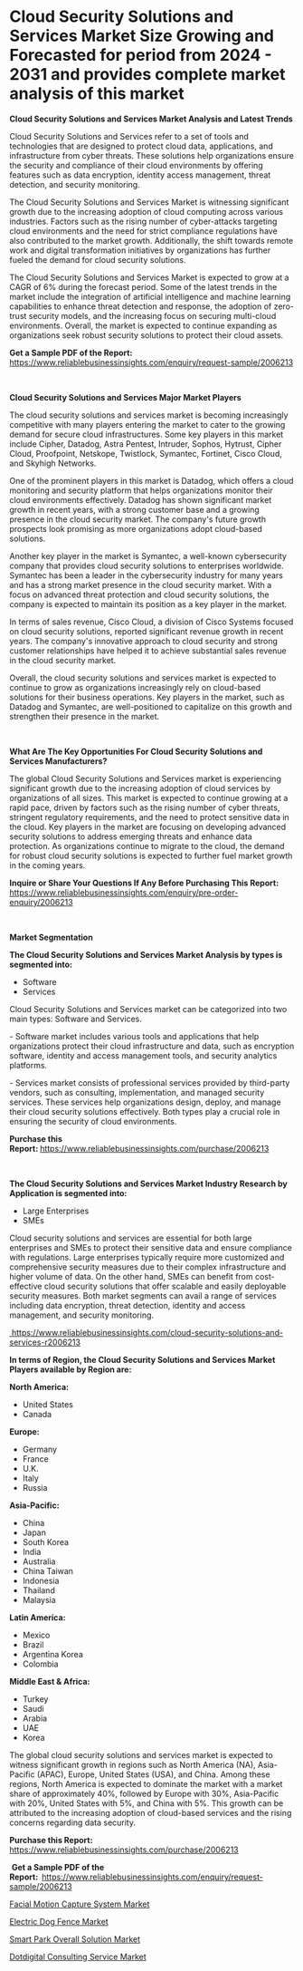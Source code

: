 <p><h1>Cloud Security Solutions and Services Market Size Growing and Forecasted for period from 2024 - 2031 and provides complete market analysis of this market</h1></p><p><strong>Cloud Security Solutions and Services Market Analysis and Latest Trends</strong></p>
<p><p>Cloud Security Solutions and Services refer to a set of tools and technologies that are designed to protect cloud data, applications, and infrastructure from cyber threats. These solutions help organizations ensure the security and compliance of their cloud environments by offering features such as data encryption, identity access management, threat detection, and security monitoring.</p><p>The Cloud Security Solutions and Services Market is witnessing significant growth due to the increasing adoption of cloud computing across various industries. Factors such as the rising number of cyber-attacks targeting cloud environments and the need for strict compliance regulations have also contributed to the market growth. Additionally, the shift towards remote work and digital transformation initiatives by organizations has further fueled the demand for cloud security solutions.</p><p>The Cloud Security Solutions and Services Market is expected to grow at a CAGR of 6% during the forecast period. Some of the latest trends in the market include the integration of artificial intelligence and machine learning capabilities to enhance threat detection and response, the adoption of zero-trust security models, and the increasing focus on securing multi-cloud environments. Overall, the market is expected to continue expanding as organizations seek robust security solutions to protect their cloud assets.</p></p>
<p><strong>Get a Sample PDF of the Report:&nbsp;</strong> <a href="https://www.reliablebusinessinsights.com/enquiry/request-sample/2006213">https://www.reliablebusinessinsights.com/enquiry/request-sample/2006213</a></p>
<p>&nbsp;</p>
<p><strong>Cloud Security Solutions and Services Major Market Players</strong></p>
<p><p>The cloud security solutions and services market is becoming increasingly competitive with many players entering the market to cater to the growing demand for secure cloud infrastructures. Some key players in this market include Cipher, Datadog, Astra Pentest, Intruder, Sophos, Hytrust, Cipher Cloud, Proofpoint, Netskope, Twistlock, Symantec, Fortinet, Cisco Cloud, and Skyhigh Networks.</p><p>One of the prominent players in this market is Datadog, which offers a cloud monitoring and security platform that helps organizations monitor their cloud environments effectively. Datadog has shown significant market growth in recent years, with a strong customer base and a growing presence in the cloud security market. The company's future growth prospects look promising as more organizations adopt cloud-based solutions.</p><p>Another key player in the market is Symantec, a well-known cybersecurity company that provides cloud security solutions to enterprises worldwide. Symantec has been a leader in the cybersecurity industry for many years and has a strong market presence in the cloud security market. With a focus on advanced threat protection and cloud security solutions, the company is expected to maintain its position as a key player in the market.</p><p>In terms of sales revenue, Cisco Cloud, a division of Cisco Systems focused on cloud security solutions, reported significant revenue growth in recent years. The company's innovative approach to cloud security and strong customer relationships have helped it to achieve substantial sales revenue in the cloud security market.</p><p>Overall, the cloud security solutions and services market is expected to continue to grow as organizations increasingly rely on cloud-based solutions for their business operations. Key players in the market, such as Datadog and Symantec, are well-positioned to capitalize on this growth and strengthen their presence in the market.</p></p>
<p>&nbsp;</p>
<p><strong>What Are The Key Opportunities For Cloud Security Solutions and Services Manufacturers?</strong></p>
<p><p>The global Cloud Security Solutions and Services market is experiencing significant growth due to the increasing adoption of cloud services by organizations of all sizes. This market is expected to continue growing at a rapid pace, driven by factors such as the rising number of cyber threats, stringent regulatory requirements, and the need to protect sensitive data in the cloud. Key players in the market are focusing on developing advanced security solutions to address emerging threats and enhance data protection. As organizations continue to migrate to the cloud, the demand for robust cloud security solutions is expected to further fuel market growth in the coming years.</p></p>
<p><strong>Inquire or Share Your Questions If Any Before Purchasing This Report:</strong> <a href="https://www.reliablebusinessinsights.com/enquiry/pre-order-enquiry/2006213">https://www.reliablebusinessinsights.com/enquiry/pre-order-enquiry/2006213</a></p>
<p>&nbsp;</p>
<p><strong>Market Segmentation</strong></p>
<p><strong>The Cloud Security Solutions and Services Market Analysis by types is segmented into:</strong></p>
<p><ul><li>Software</li><li>Services</li></ul></p>
<p><p>Cloud Security Solutions and Services market can be categorized into two main types: Software and Services. </p><p>- Software market includes various tools and applications that help organizations protect their cloud infrastructure and data, such as encryption software, identity and access management tools, and security analytics platforms.</p><p>- Services market consists of professional services provided by third-party vendors, such as consulting, implementation, and managed security services. These services help organizations design, deploy, and manage their cloud security solutions effectively. Both types play a crucial role in ensuring the security of cloud environments.</p></p>
<p><strong>Purchase this Report:&nbsp;</strong><a href="https://www.reliablebusinessinsights.com/purchase/2006213">https://www.reliablebusinessinsights.com/purchase/2006213</a></p>
<p>&nbsp;</p>
<p><strong>The Cloud Security Solutions and Services Market Industry Research by Application is segmented into:</strong></p>
<p><ul><li>Large Enterprises</li><li>SMEs</li></ul></p>
<p><p>Cloud security solutions and services are essential for both large enterprises and SMEs to protect their sensitive data and ensure compliance with regulations. Large enterprises typically require more customized and comprehensive security measures due to their complex infrastructure and higher volume of data. On the other hand, SMEs can benefit from cost-effective cloud security solutions that offer scalable and easily deployable security measures. Both market segments can avail a range of services including data encryption, threat detection, identity and access management, and security monitoring.</p></p>
<p><a href="https://www.reliablebusinessinsights.com/cloud-security-solutions-and-services-r2006213">&nbsp;https://www.reliablebusinessinsights.com/cloud-security-solutions-and-services-r2006213</a></p>
<p><strong>In terms of Region, the Cloud Security Solutions and Services Market Players available by Region are:</strong></p>
<p>
    <p> <strong> North America: </strong>
        <ul>
            <li>United States</li>
            <li>Canada</li>
        </ul>
        </p> 
    <p> <strong> Europe: </strong>
        <ul>
            <li>Germany</li>
            <li>France</li>
            <li>U.K.</li>
            <li>Italy</li>
            <li>Russia</li>
        </ul>
        </p> 
    <p> <strong> Asia-Pacific: </strong>
        <ul>
            <li>China</li>
            <li>Japan</li>
            <li>South Korea</li>
            <li>India</li>
            <li>Australia</li>
            <li>China Taiwan</li>
            <li>Indonesia</li>
            <li>Thailand</li>
            <li>Malaysia</li>
        </ul>
        </p> 
    <p> <strong> Latin America: </strong>
        <ul>
            <li>Mexico</li>
            <li>Brazil</li>
            <li>Argentina Korea</li>
            <li>Colombia</li>
        </ul>
        </p> 
    <p> <strong> Middle East & Africa: </strong>
        <ul>
            <li>Turkey</li>
            <li>Saudi</li>
            <li>Arabia</li>
            <li>UAE</li>
            <li>Korea</li>
        </ul>
    </p>
    </p>
<p><p>The global cloud security solutions and services market is expected to witness significant growth in regions such as North America (NA), Asia-Pacific (APAC), Europe, United States (USA), and China. Among these regions, North America is expected to dominate the market with a market share of approximately 40%, followed by Europe with 30%, Asia-Pacific with 20%, United States with 5%, and China with 5%. This growth can be attributed to the increasing adoption of cloud-based services and the rising concerns regarding data security.</p></p>
<p><strong>Purchase this Report: </strong><a href="https://www.reliablebusinessinsights.com/purchase/2006213">https://www.reliablebusinessinsights.com/purchase/2006213</a></p>
<p>&nbsp;<strong>Get a Sample PDF of the Report:&nbsp;&nbsp;</strong><a href="https://www.reliablebusinessinsights.com/enquiry/request-sample/2006213">https://www.reliablebusinessinsights.com/enquiry/request-sample/2006213</a></p>
<p><strong></strong></p>
<p><p><a href="https://medium.com/@sallyselcenk46/global-facial-motion-capture-system-market-analysis-trends-forecasts-and-growth-opportunities-cb240cbe94cd">Facial Motion Capture System Market</a></p><p><a href="https://medium.com/@kelleebernier1851/strategic-insights-into-global-electric-dog-fence-market-trends-2024-2031-covered-in-194-pages-f2428864cec4">Electric Dog Fence Market</a></p><p><a href="https://github.com/staberhelen84/Market-Research-Report-List-1/blob/main/smart-park-overall-solution-market.md">Smart Park Overall Solution Market</a></p><p><a href="https://github.com/trameciabutler45/Market-Research-Report-List-1/blob/main/dotdigital-consulting-service-market.md">Dotdigital Consulting Service Market</a></p></p>